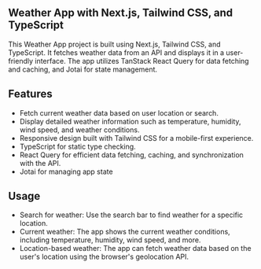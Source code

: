 
## Weather App with Next.js, Tailwind CSS, and TypeScript

This Weather App project is built using Next.js, Tailwind CSS, and 
TypeScript. It fetches weather data from an API and displays it in a 
user-friendly interface. The app utilizes TanStack React Query for data fetching 
and caching, and Jotai for state management.

## Features

- Fetch current weather data based on user location or search.
- Display detailed weather information such as temperature, humidity, wind speed, and weather conditions.
- Responsive design built with Tailwind CSS for a mobile-first experience.
- TypeScript for static type checking.
- React Query for efficient data fetching, caching, and synchronization with the API.
- Jotai for managing app state


## Usage 

- Search for weather: Use the search bar to find weather for a specific location.
- Current weather: The app shows the current weather conditions, including temperature, humidity, wind speed, and more.
- Location-based weather: The app can fetch weather data based on the user's location using the browser's geolocation API.